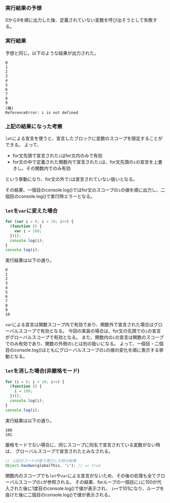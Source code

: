 ### 実行結果の予想

0から9を順に出力した後、定義されていない変数を呼び出そうとして失敗する。

### 実行結果

予想と同じ。以下のような結果が出力された。

```
0
1
2
3
4
5
6
7
8
9
(略)
ReferenceError: i is not defined
```

### 上記の結果になった考察

`let`による宣言を使うと、宣言したブロックに変数のスコープを限定することができる。
よって、

- for文先頭で宣言された`i`はfor文内のみで有効
- for文の中で定義された関数内で宣言された`i`は、for文先頭の`i`の宣言を上書きし、その関数内でのみ有効

という挙動になり、for文の外で`i`は宣言されていない扱いとなる。

その結果、一個目のconsole.log()ではfor文のスコープの`i`の値を順に出力し、二個目のconsole.log()で実行時エラーとなる。

### `let`を`var`に変えた場合

```javascript
for (var i = 0; i < 10; i++) {
  (function () {
    var i = 100;
  })();
  console.log(i);
}
console.log(i);
```

実行結果は以下の通り。

```
0
1
2
3
4
5
6
7
8
9
10
```

`var`による宣言は関数スコープ内で有効であり、関数外で宣言された場合はグローバルスコープで有効となる。
今回の実装の場合は、for文の先頭での`i`の宣言がグローバルスコープで有効となる。
また、関数内の`i`の宣言は関数のスコープでのみ有効であり、関数の外側の`i`とは別の扱いになる。
よって、一個目・二個目のconsole.log()はともにグローバルスコープの`i`の値の変化を順に表示する挙動となる。

### `let`を消した場合(非厳格モード)

```javascript
for (i = 0; i < 10; i++) {
  (function () {
    i = 100;
  })();
  console.log(i);
}
console.log(i);
```

実行結果は以下の通り。

```
100
101
```

厳格モードでない場合に、同じスコープに同名で宣言されている変数がない時は、
グローバルスコープで宣言されたとみなされる。

```javascript
// 上記のコードの後で実行した時の結果
Object.hasOwn(globalThis, "i"); // => true
```

関数内のスコープでも`let`や`var`による宣言がないため、その後の処理も全てグローバルスコープの`i`が参照される。
その結果、forループの一個目に`i`に100が代入された後に1度目のconsole.log()で値が表示され、
`i++`で101になり、ループを抜けた後に二個目のconsole.log()で値が表示される。

